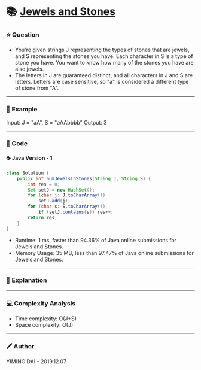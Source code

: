 # :books: [Jewels and Stones](https://leetcode.com/problems/jewels-and-stones/)

### :star: Question

- You're given strings J representing the types of stones that are jewels, and S representing the stones you have.  Each character in S is a type of stone you have.  You want to know how many of the stones you have are also jewels.
- The letters in J are guaranteed distinct, and all characters in J and S are letters. Letters are case sensitive, so "a" is considered a different type of stone from "A".

--- 

### :car: Example

Input: J = "aA", S = "aAAbbbb"
Output: 3

---

### :hammer: Code

#### :coffee: Java Version - 1

```java
class Solution {
    public int numJewelsInStones(String J, String S) {
        int res = 0;
        Set setJ = new HashSet();
        for (char j: J.toCharArray())
            setJ.add(j);
        for (char s: S.toCharArray())
            if (setJ.contains(s)) res++;
        return res;
    }
}
```

- Runtime: 1 ms, faster than 94.36% of Java online submissions for Jewels and Stones.
- Memory Usage: 35 MB, less than 97.47% of Java online submissions for Jewels and Stones.

---

### :pencil: Explanation



---

### :computer: Complexity Analysis

- Time complexity: O(J+S)
- Space complexity: O(J)

---

### :pen: Author

YIMING DAI - 2019.12.07
